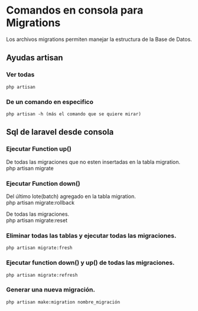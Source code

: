 # Comandos en consola para Migrations
Los archivos migrations permiten manejar la estructura de la Base de Datos.

## Ayudas artisan

### Ver todas
    php artisan

### De un comando en especifico
    php artisan -h (más el comando que se quiere mirar)

## Sql de laravel desde consola

### Ejecutar Function up()
De todas las migraciones que no esten insertadas en la tabla migration.  
    php artisan migrate

### Ejecutar Function down()
Del último lote(batch) agregado en la tabla migration.  
    php artisan migrate:rollback

De todas las migraciones.  
    php artisan migrate:reset

### Eliminar todas las tablas y ejecutar todas las migraciones.
    php artisan migrate:fresh

### Ejecutar function down() y up() de todas las migraciones.
    php artisan migrate:refresh

### Generar una nueva migración.
    php artisan make:migration nombre_migración
